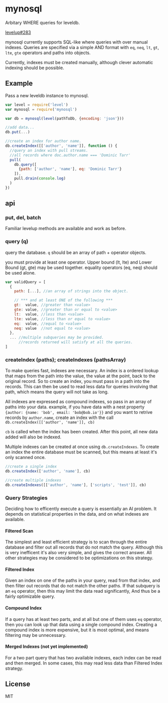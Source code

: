 # mynosql

Arbitary WHERE queries for leveldb.

[levelup#283](https://github.com/rvagg/node-levelup/issues/283)

mynosql currently supports SQL-like where queries with over manual indexes.
Queries are specified via a simple AND format with
`eq`, `neq`, `lt`, `gt`, `lte`, `gte` operators and paths into objects.

Currently, indexes must be created manually, although clever
automatic indexing should be possible.

## Example

Pass a new leveldb instance to mynosql.

``` js
var level = require('level')
var mynosql = require('mynosql')

var db = mynosql(level(pathToDb, {encoding: 'json'}))

//add data...
db.put(...)

//create an index for author name.
db.createIndex([['author', 'name']], function () {
  //query an index with pull streams.
  //all records where doc.author.name === 'Dominic Tarr'
  pull(
    db.query([
      {path: ['author', 'name'], eq: 'Dominic Tarr'}
    ]),
    pull.drain(console.log)
  )
})
```


## api

### put, del, batch

Familiar levelup methods are available and work as before.

### query (q)

query the database. `q` should be an array of path + operator objects.

you must provide at least one operator.
Upper bound (lt, lte) and Lower Bound (gt, gte) may be used together.
equality operators (eq, neq) should be used alone.

``` js
var validQuery = [
  {
    path: [...], //an array of strings into the object.

    // *** and at least ONE of the following ***
    gt:  value, //greater than <value>
    gte: value, //greater than or equal to <value>
    lt:  value, //less than <value>
    lte: value, //less than or equal to <value>
    eq:  value, //equal to <value>
    neq: value  //not equal to <value>
  },
  ... //multiple subqueries may be provided.
      //records returned will satisfy at all the queries.
]

```
### createIndex (paths); createIndexes (pathsArray)

To make queries fast, indexes are necessary.
An index is a ordered lookup that maps from the path into the value,
the value at the point, back to the original record.
So to create an index, you must pass in a path into the records.
This can then be used to read less data for queries involving that path,
which means the query will not take as long.

All indexes are expressed as compound indexes, so pass in an array of paths into your data.
example, if you have data with a nest property `{author: {name: 'bob', email: 'bob@bob.io'}}`
and you want to retrive records by `author.name`, create an index with
the call `db.createIndex([['author', 'name']], cb)`

`cb` is called when the index has been created. After this point,
all new data added will also be indexed.

Multiple indexes can be created at once using `db.createIndexes`.
To create an index the entire database must be scanned,
but this means at least it's only scanned once.

``` js
//create a single index
db.createIndex(['author', 'name'], cb)

//create multiple indexes
db.createIndexes([['author', 'name'], ['scripts', 'test']], cb)

```

### Query Strategies

Deciding how to efficently execute a query is essentially an AI problem.
It depends on statistical properties in the data, and on what indexes are available.

#### Filtered Scan

The simplest and least efficient strategy is to scan through the entire
database and filter out all records that do not match the query.
Although this is very inefficent it's also very simple, and gives the correct answer.
All other strategies may be considered to be optimizations on this strategy.

#### Filtered Index

Given an index on one of the paths in your query, read from that index,
and then filter out records that do not match the other paths.
If that subquery is an `eq` operator, then this may limit the data read
significantly, And thus be a fairly optimizable query.

#### Compound Index

If a query has at least two parts, and at all but one of them uses `eq`
operator, then you can look up that data using a single compound index.
Creating a compound index is more expensive, but it is most optimal,
and means filtering may be unnecessary.

#### Merged Indexes (not yet implemented)

For a two part query that has two available indexes,
each index can be read and then merged. In some cases, this may
read less data than Filtered Index strategy.

## License

MIT
